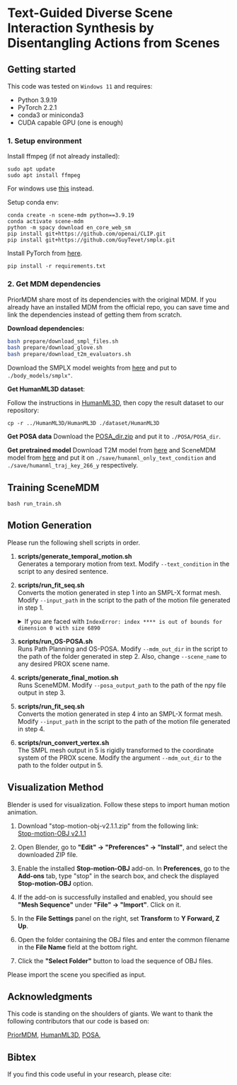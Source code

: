 # Text-Guided Diverse Scene Interaction Synthesis by Disentangling Actions from Scenes

## Getting started

This code was tested on `Windows 11` and requires:

* Python 3.9.19
* PyTorch 2.2.1
* conda3 or miniconda3
* CUDA capable GPU (one is enough)

### 1. Setup environment 

Install ffmpeg (if not already installed):

```shell
sudo apt update
sudo apt install ffmpeg
```
For windows use [this](https://www.geeksforgeeks.org/how-to-install-ffmpeg-on-windows/) instead.

Setup conda env:
```shell
conda create -n scene-mdm python==3.9.19
conda activate scene-mdm
python -m spacy download en_core_web_sm
pip install git+https://github.com/openai/CLIP.git
pip install git+https://github.com/GuyTevet/smplx.git
```

Install PyTorch from [here](https://pytorch.org/get-started/previous-versions/).

```shell
pip install -r requirements.txt
```

### 2. Get MDM dependencies

PriorMDM share most of its dependencies with the original MDM. 
If you already have an installed MDM from the official repo, you can save time and link the dependencies instead of getting them from scratch.

**Download dependencies:**

```bash
bash prepare/download_smpl_files.sh
bash prepare/download_glove.sh
bash prepare/download_t2m_evaluators.sh
```

Download the SMPLX model weights from [here](https://download.is.tue.mpg.de/download.php?domain=smplx&sfile=models_smplx_v1_1.zip) and put to `./body_models/smplx"`.

**Get HumanML3D dataset**:

Follow the instructions in [HumanML3D](https://github.com/EricGuo5513/HumanML3D.git),
then copy the result dataset to our repository:

```shell
cp -r ../HumanML3D/HumanML3D ./dataset/HumanML3D
```

**Get POSA data** 
Download the [POSA_dir.zip](https://posa.is.tue.mpg.de/) and put it to `./POSA/POSA_dir`.

**Get pretrained model**
Download T2M model from [here]() and SceneMDM model from [here]() and put it on `./save/humanml_only_text_condition` and `./save/humanml_traj_key_266_y` respectively.



## Training SceneMDM

```shell
bash run_train.sh
```

## Motion Generation

Please run the following shell scripts in order.

1. **scripts/generate_temporal_motion.sh**  
   Generates a temporary motion from text. Modify `--text_condition` in the script to any desired sentence.

2. **scripts/run_fit_seq.sh**  
   Converts the motion generated in step 1 into an SMPL-X format mesh. Modify `--input_path` in the script to the path of the motion file generated in step 1.
   <details>
      <summary>If you are faced with <code>IndexError: index **** is out of bounds for dimension 0 with size 6890</code></summary>
      Change line 231 and after in envs/scene-mdm/lib/site-packages/smplx/lbs.py as follows:
      
      ```python
         J_transformed, A = batch_rigid_transform(rot_mats, J, parents, dtype=dtype)

         # 5. Do skinning:
         # W is N x V x (J + 1)
         W = lbs_weights.unsqueeze(dim=0).expand([batch_size, -1, -1])
         # (N x V x (J + 1)) x (N x (J + 1) x 16)
         num_joints = J_regressor.shape[0]
         T = torch.matmul(W, A.view(batch_size, num_joints, 16)) \
            .view(batch_size, -1, 4, 4)

         homogen_coord = torch.ones([batch_size, v_posed.shape[1], 1],
                                    dtype=dtype, device=device)
         v_posed_homo = torch.cat([v_posed, homogen_coord], dim=2)
         v_homo = torch.matmul(T, torch.unsqueeze(v_posed_homo, dim=-1))

         verts = v_homo[:, :, :3, 0]

         return verts, J_transformed
      ```
   </details>

3. **scripts/run_OS-POSA.sh**  
   Runs Path Planning and OS-POSA. Modify `--mdm_out_dir` in the script to the path of the folder generated in step 2. Also, change `--scene_name` to any desired PROX scene name.

4. **scripts/generate_final_motion.sh**  
   Runs SceneMDM. Modify `--posa_output_path` to the path of the npy file output in step 3.

5. **scripts/run_fit_seq.sh**  
   Converts the motion generated in step 4 into an SMPL-X format mesh. Modify `--input_path` in the script to the path of the motion file generated in step 4.

6. **scripts/run_convert_vertex.sh**  
   The SMPL mesh output in 5 is rigidly transformed to the coordinate system of the PROX scene. Modify the argument `--mdm_out_dir` to the path to the folder output in 5.


## Visualization Method

Blender is used for visualization. Follow these steps to import human motion animation.

1. Download "stop-motion-obj-v2.1.1.zip" from the following link:  
   [Stop-motion-OBJ v2.1.1](https://github.com/neverhood311/Stop-motion-OBJ/releases/tag/v2.1.1)

2. Open Blender, go to **"Edit" → "Preferences" → "Install"**, and select the downloaded ZIP file.

3. Enable the installed **Stop-motion-OBJ** add-on. In **Preferences**, go to the **Add-ons** tab, type "stop" in the search box, and check the displayed **Stop-motion-OBJ** option.

4. If the add-on is successfully installed and enabled, you should see **"Mesh Sequence"** under **"File" → "Import"**. Click on it.

5. In the **File Settings** panel on the right, set **Transform** to **Y Forward, Z Up**.

6. Open the folder containing the OBJ files and enter the common filename in the **File Name** field at the bottom right.

7. Click the **"Select Folder"** button to load the sequence of OBJ files.

Please import the scene you specified as input.





## Acknowledgments

This code is standing on the shoulders of giants. We want to thank the following contributors
that our code is based on:

[PriorMDM](https://github.com/priorMDM/priorMDM), 
[HumanML3D](https://github.com/EricGuo5513/HumanML3D), 
[POSA](https://github.com/mohamedhassanmus/POSA), 

## Bibtex
If you find this code useful in your research, please cite:
<!-- 
```
@article{shafir2023human,
  title={Human motion diffusion as a generative prior},
  author={Shafir, Yonatan and Tevet, Guy and Kapon, Roy and Bermano, Amit H},
  journal={arXiv preprint arXiv:2303.01418},
  year={2023}
}
```
 -->
